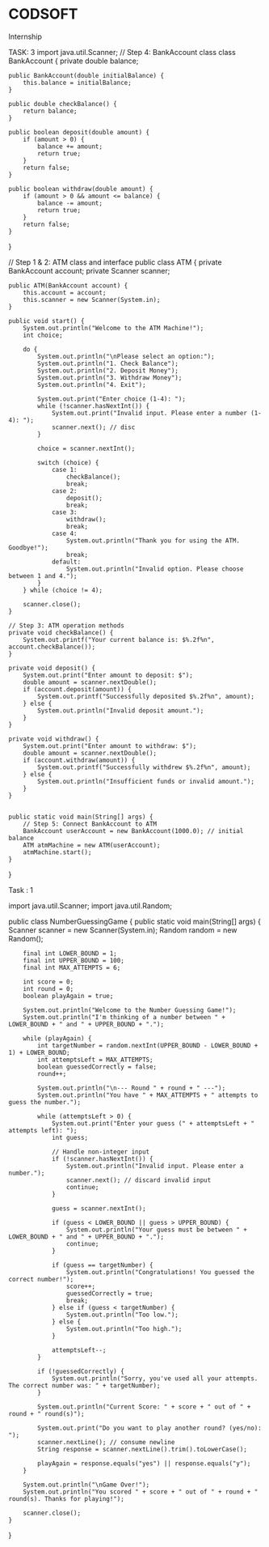 # CODSOFT
Internship

TASK: 3
import java.util.Scanner;
// Step 4: BankAccount class
class BankAccount {
    private double balance;

    public BankAccount(double initialBalance) {
        this.balance = initialBalance;
    }

    public double checkBalance() {
        return balance;
    }

    public boolean deposit(double amount) {
        if (amount > 0) {
            balance += amount;
            return true;
        }
        return false;
    }

    public boolean withdraw(double amount) {
        if (amount > 0 && amount <= balance) {
            balance -= amount;
            return true;
        }
        return false;
    }
}

// Step 1 & 2: ATM class and interface
public class ATM {
    private BankAccount account;
    private Scanner scanner;

    public ATM(BankAccount account) {
        this.account = account;
        this.scanner = new Scanner(System.in);
    }

    public void start() {
        System.out.println("Welcome to the ATM Machine!");
        int choice;

        do {
            System.out.println("\nPlease select an option:");
            System.out.println("1. Check Balance");
            System.out.println("2. Deposit Money");
            System.out.println("3. Withdraw Money");
            System.out.println("4. Exit");

            System.out.print("Enter choice (1-4): ");
            while (!scanner.hasNextInt()) {
                System.out.print("Invalid input. Please enter a number (1-4): ");
                scanner.next(); // disc
            }

            choice = scanner.nextInt();

            switch (choice) {
                case 1:
                    checkBalance();
                    break;
                case 2:
                    deposit();
                    break;
                case 3:
                    withdraw();
                    break;
                case 4:
                    System.out.println("Thank you for using the ATM. Goodbye!");
                    break;
                default:
                    System.out.println("Invalid option. Please choose between 1 and 4.");
            }
        } while (choice != 4);

        scanner.close();
    }

    // Step 3: ATM operation methods
    private void checkBalance() {
        System.out.printf("Your current balance is: $%.2f%n", account.checkBalance());
    }

    private void deposit() {
        System.out.print("Enter amount to deposit: $");
        double amount = scanner.nextDouble();
        if (account.deposit(amount)) {
            System.out.printf("Successfully deposited $%.2f%n", amount);
        } else {
            System.out.println("Invalid deposit amount.");
        }
    }

    private void withdraw() {
        System.out.print("Enter amount to withdraw: $");
        double amount = scanner.nextDouble();
        if (account.withdraw(amount)) {
            System.out.printf("Successfully withdrew $%.2f%n", amount);
        } else {
            System.out.println("Insufficient funds or invalid amount.");
        }
    }

    
    public static void main(String[] args) {
        // Step 5: Connect BankAccount to ATM
        BankAccount userAccount = new BankAccount(1000.0); // initial balance
        ATM atmMachine = new ATM(userAccount);
        atmMachine.start();
    }
}


Task : 1

import java.util.Scanner;
import java.util.Random;

public class NumberGuessingGame {
    public static void main(String[] args) {
        Scanner scanner = new Scanner(System.in);
        Random random = new Random();

        final int LOWER_BOUND = 1;
        final int UPPER_BOUND = 100;
        final int MAX_ATTEMPTS = 6;

        int score = 0;
        int round = 0;
        boolean playAgain = true;

        System.out.println("Welcome to the Number Guessing Game!");
        System.out.println("I'm thinking of a number between " + LOWER_BOUND + " and " + UPPER_BOUND + ".");

        while (playAgain) {
            int targetNumber = random.nextInt(UPPER_BOUND - LOWER_BOUND + 1) + LOWER_BOUND;
            int attemptsLeft = MAX_ATTEMPTS;
            boolean guessedCorrectly = false;
            round++;

            System.out.println("\n--- Round " + round + " ---");
            System.out.println("You have " + MAX_ATTEMPTS + " attempts to guess the number.");

            while (attemptsLeft > 0) {
                System.out.print("Enter your guess (" + attemptsLeft + " attempts left): ");
                int guess;

                // Handle non-integer input
                if (!scanner.hasNextInt()) {
                    System.out.println("Invalid input. Please enter a number.");
                    scanner.next(); // discard invalid input
                    continue;
                }

                guess = scanner.nextInt();

                if (guess < LOWER_BOUND || guess > UPPER_BOUND) {
                    System.out.println("Your guess must be between " + LOWER_BOUND + " and " + UPPER_BOUND + ".");
                    continue;
                }

                if (guess == targetNumber) {
                    System.out.println("Congratulations! You guessed the correct number!");
                    score++;
                    guessedCorrectly = true;
                    break;
                } else if (guess < targetNumber) {
                    System.out.println("Too low.");
                } else {
                    System.out.println("Too high.");
                }

                attemptsLeft--;
            }

            if (!guessedCorrectly) {
                System.out.println("Sorry, you've used all your attempts. The correct number was: " + targetNumber);
            }

            System.out.println("Current Score: " + score + " out of " + round + " round(s)");

            System.out.print("Do you want to play another round? (yes/no): ");
            scanner.nextLine(); // consume newline
            String response = scanner.nextLine().trim().toLowerCase();

            playAgain = response.equals("yes") || response.equals("y");
        }

        System.out.println("\nGame Over!");
        System.out.println("You scored " + score + " out of " + round + " round(s). Thanks for playing!");

        scanner.close();
    }
}











